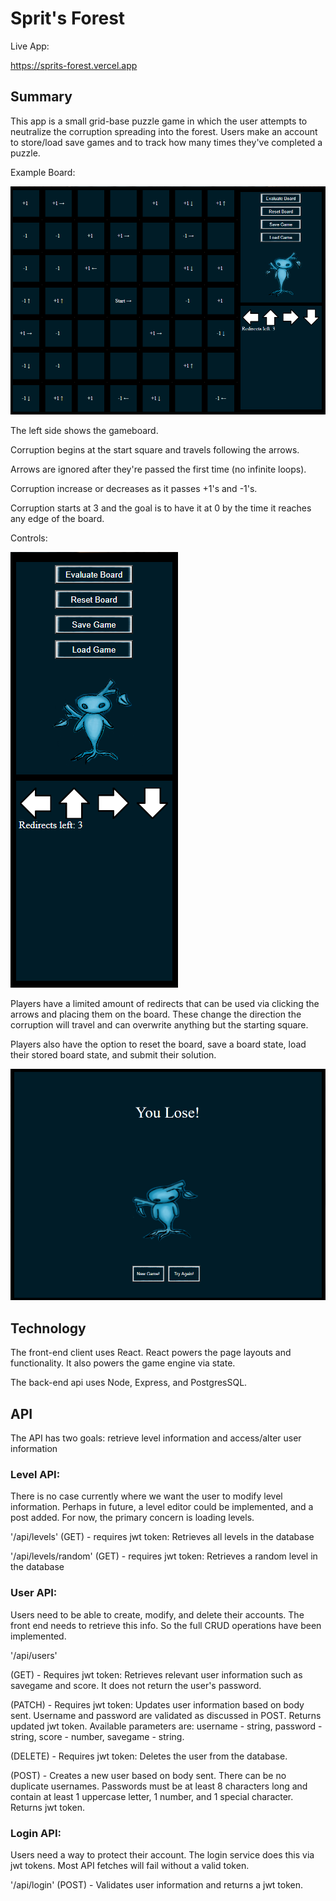 Sprit's Forest
=====================================

Live App:

https://sprits-forest.vercel.app

Summary
----------------------------
This app is a small grid-base puzzle game in which the user
attempts to neutralize the corruption spreading into the forest.
Users make an account to store/load save games and to track how
many times they've completed a puzzle.

Example Board:

![alt text](./readme_images/example_board.png)

The left side shows the gameboard. 

Corruption begins at the start square and travels following the arrows. 

Arrows are ignored after they're passed the first time (no infinite loops). 

Corruption increase or decreases as it passes +1's and -1's. 

Corruption starts at 3 and the goal is to have it at 0 by the time it reaches any edge of the board.

Controls: 

![alt text](./readme_images/example_controls.png)

Players have a limited amount of redirects that can be used via clicking the arrows and placing them on the board. These change the direction the corruption will travel and can overwrite anything but the starting square. 

Players also have the option to reset the board, save a board state, load their stored board state, and submit their solution.

![alt text](./readme_images/example_loss.png)

Technology
-----------------------------
The front-end client uses React. React powers the page layouts
and functionality. It also powers the game engine via state.

The back-end api uses Node, Express, and PostgresSQL.

API
------------------------------
The API has two goals: retrieve level information and access/alter user information

### Level API:

There is no case currently where we want the user to modify level information. Perhaps in future, a level editor could be implemented, and a post added. For now, the primary concern is loading levels. 

'/api/levels' (GET) - requires jwt token: Retrieves all levels in the database

'/api/levels/random' (GET) - requires jwt token: Retrieves a random level in the database

### User API:

Users need to be able to create, modify, and delete their accounts. The front end needs to retrieve this info. So the full CRUD operations
have been implemented.

'/api/users'

(GET) - Requires jwt token: Retrieves relevant user information such as savegame and score. It does not return the user's password.

(PATCH) - Requires jwt token: Updates user information based on body sent. Username and password are validated as discussed in POST. Returns updated jwt token. 
Available parameters are: username - string, password - string, score - number, savegame - string.

(DELETE) - Requires jwt token: Deletes the user from the database.

(POST) - Creates a new user based on body sent. There can be no duplicate usernames. Passwords must be at least 8 characters long and contain at least 1 uppercase letter, 1 number, and 1 special character. Returns jwt token.

### Login API:

Users need a way to protect their account. The login service does this via jwt tokens. Most API fetches will fail without a valid token.

'/api/login'
(POST) - Validates user information and returns a jwt token.